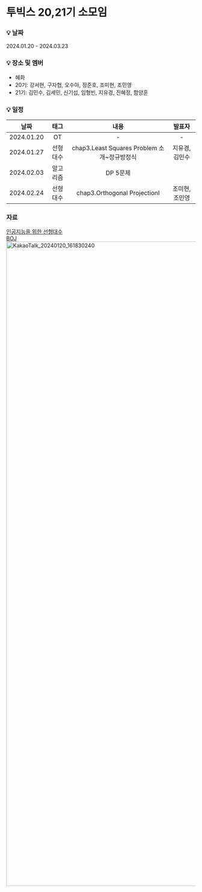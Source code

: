 # 투빅스 20,21기 소모임
### 💡 날짜
2024.01.20 - 2024.03.23
### 💡 장소 및 멤버
- 혜화   
- 20기: 강서현, 구자협, 오수아, 정준호, 조미현, 조민영
- 21기: 김민수, 김세민, 신기섭, 임형빈, 지유경, 진혜정, 함양훈
### 💡 일정
|날짜|태그|내용|발표자|
|:---:|:---:|:---:|:---:|
|2024.01.20|OT|-|-|
|2024.01.27|선형대수|chap3.Least Squares Problem 소개~정규방정식|지유경,김민수|
|2024.02.03|알고리즘|DP 5문제||
|2024.02.24|선형대수|chap3.Orthogonal ProjectionⅠ|조미현,조민영|
### 자료
[인공지능을 위한 선형대수](https://www.boostcourse.org/ai251/joinLectures/195088?isDesc=false)  
[BOJ](https://www.acmicpc.net/)  
<img width="1710" alt="KakaoTalk_20240120_161830240" src="https://github.com/chominyeong/tobigs_20-21_Hyehwa/assets/81460659/3900e42d-2044-44e2-8b3b-3520260580b6">
